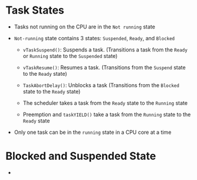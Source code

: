
# Task States

- Tasks not running on the CPU are in the `Not running` state

- `Not-running` state contains 3 states: `Suspended`, `Ready`, and `Blocked`

    - `vTaskSuspend()`: Suspends a task. (Transitions a task from the `Ready` or `Running` state to the `Suspended` state)

    - `vTaskResume()`: Resumes a task. (Transitions from the `Suspend` state to the `Ready` state)

    - `TaskAbortDelay()`: Unblocks a task (Transitions from the `Blocked` state to the `Ready` state)

    - The scheduler takes a task from the `Ready` state to the `Running` state

    - Preemption and `taskYIELD()` take a task from the `Running` state to the `Ready` state

- Only one task can be in the `running` state in a CPU core at a time

# Blocked and Suspended State

- 